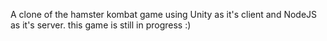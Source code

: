A clone of the hamster kombat game using Unity as it's client and NodeJS as it's server.
this game is still in progress :)
